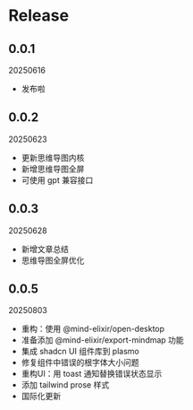 # Release

## 0.0.1

20250616

- 发布啦

## 0.0.2

20250623

- 更新思维导图内核
- 新增思维导图全屏
- 可使用 gpt 兼容接口

## 0.0.3

20250628

- 新增文章总结
- 思维导图全屏优化

## 0.0.5

20250803

- 重构：使用 @mind-elixir/open-desktop
- 准备添加 @mind-elixir/export-mindmap 功能
- 集成 shadcn UI 组件库到 plasmo
- 修复组件中错误的根字体大小问题
- 重构UI：用 toast 通知替换错误状态显示
- 添加 tailwind prose 样式
- 国际化更新
